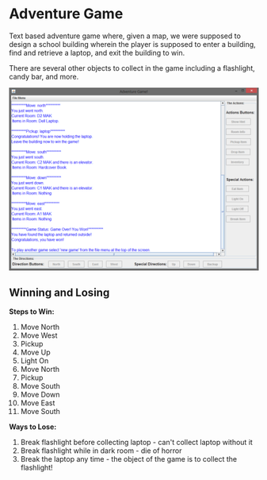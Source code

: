 # Adventure Game

Text based adventure game where, given a map, we were supposed to design a school building wherein the player is supposed to enter a building, find and retrieve a laptop, and exit the building to win. 

There are several other objects to collect in the game including a flashlight, candy bar, and more. 

![Alt text](https://raw.githubusercontent.com/zimmertr/Adventure-Game/master/screenshot.png "AG Screenshot")

## Winning and Losing

**Steps to Win:**

1) Move North  
2) Move West  
3) Pickup  
4) Move Up  
5) Light On  
6) Move North  
7) Pickup  
8) Move South  
9) Move Down  
10) Move East  
11) Move South  


**Ways to Lose:**

1) Break flashlight before collecting laptop - can't collect laptop without it  
2) Break flashlight while in dark room - die of horror  
3) Break the laptop any time - the object of the game is to collect the flashlight!  
